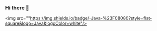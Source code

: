 ### Hi there 👋

<img src=""https://img.shields.io/badge/-Java-%23F08080?style=flat-square&logo=Java&logoColor=white"/></a>

